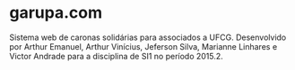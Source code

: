 # garupa.com

Sistema web de caronas solidárias para associados a UFCG. 
Desenvolvido por Arthur Emanuel, Arthur Vinícius, Jeferson Silva, Marianne Linhares e Victor Andrade para a disciplina de SI1 no período 2015.2.



